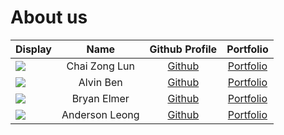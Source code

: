 # About us

Display | Name | Github Profile | Portfolio 
--------|:----:|:--------------:|:---------:
![](https://via.placeholder.com/100.png?text=Photo) | Chai Zong Lun | [Github](https://github.com/zonglun99) | [Portfolio](team/zonglun.md)
![](https://avatars.githubusercontent.com/u/71116618?v=4) | Alvin Ben | [Github](https://github.com/alvynben) | [Portfolio](team/alvin.md)
![](https://via.placeholder.com/100.png?text=Photo) | Bryan Elmer | [Github](https://github.com/BryanElmer) | [Portfolio](team/BryanElmer.md)
![](https://via.placeholder.com/100.png?text=Photo) | Anderson Leong | [Github](https://github.com/uosjapuelks) | [Portfolio](team/anderson.md)
